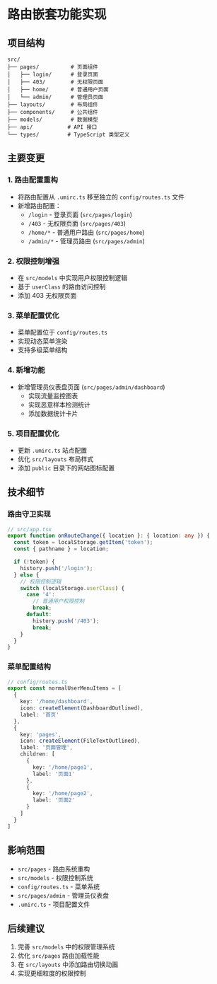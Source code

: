 # 路由嵌套功能实现

## 项目结构
```
src/
├── pages/          # 页面组件
│   ├── login/      # 登录页面
│   ├── 403/        # 无权限页面
│   ├── home/       # 普通用户页面
│   └── admin/      # 管理员页面
├── layouts/        # 布局组件
├── components/     # 公共组件
├── models/         # 数据模型
├── api/           # API 接口
└── types/         # TypeScript 类型定义
```

## 主要变更

### 1. 路由配置重构
- 将路由配置从 `.umirc.ts` 移至独立的 `config/routes.ts` 文件
- 新增路由配置：
  - `/login` - 登录页面 (`src/pages/login`)
  - `/403` - 无权限页面 (`src/pages/403`)
  - `/home/*` - 普通用户路由 (`src/pages/home`)
  - `/admin/*` - 管理员路由 (`src/pages/admin`)

### 2. 权限控制增强
- 在 `src/models` 中实现用户权限控制逻辑
- 基于 `userClass` 的路由访问控制
- 添加 403 无权限页面

### 3. 菜单配置优化
- 菜单配置位于 `config/routes.ts`
- 实现动态菜单渲染
- 支持多级菜单结构

### 4. 新增功能
- 新增管理员仪表盘页面 (`src/pages/admin/dashboard`)
  - 实现流量监控图表
  - 实现恶意样本检测统计
  - 添加数据统计卡片

### 5. 项目配置优化
- 更新 `.umirc.ts` 站点配置
- 优化 `src/layouts` 布局样式
- 添加 `public` 目录下的网站图标配置

## 技术细节

### 路由守卫实现
```typescript
// src/app.tsx
export function onRouteChange({ location }: { location: any }) {
  const token = localStorage.getItem('token');
  const { pathname } = location;

  if (!token) {
    history.push('/login');
  } else {
    // 权限控制逻辑
    switch (localStorage.userClass) {
      case '4':
        // 普通用户权限控制
        break;
      default:
        history.push('/403');
        break;
    }
  }
}
```

### 菜单配置结构
```typescript
// config/routes.ts
export const normalUserMenuItems = [
  {
    key: '/home/dashboard',
    icon: createElement(DashboardOutlined),
    label: '首页'
  },
  {
    key: 'pages',
    icon: createElement(FileTextOutlined),
    label: '页面管理',
    children: [
      {
        key: '/home/page1',
        label: '页面1'
      },
      {
        key: '/home/page2',
        label: '页面2'
      }
    ]
  }
]
```

## 影响范围
- `src/pages` - 路由系统重构
- `src/models` - 权限控制系统
- `config/routes.ts` - 菜单系统
- `src/pages/admin` - 管理员仪表盘
- `.umirc.ts` - 项目配置文件

## 后续建议
1. 完善 `src/models` 中的权限管理系统
2. 优化 `src/pages` 路由加载性能
3. 在 `src/layouts` 中添加路由切换动画
4. 实现更细粒度的权限控制
